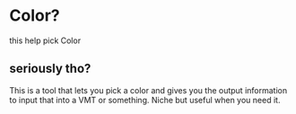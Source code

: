 # Color?

this help pick Color

## seriously tho?

This is a tool that lets you pick a color and gives you the output information to input that into a VMT or something. Niche but useful when you need it.
